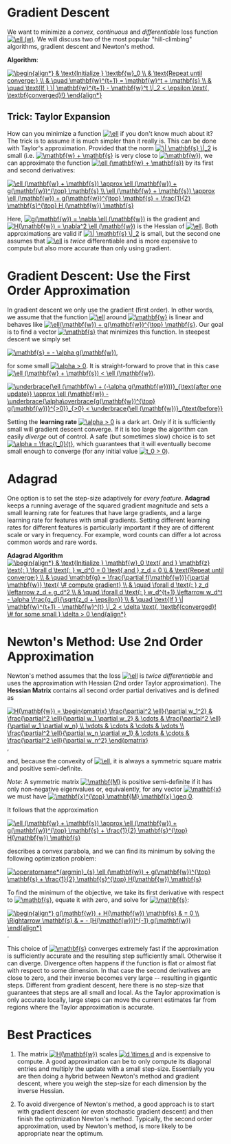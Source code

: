 # Gradient Descent

We want to minimize a *convex*, *continuous* and *differentiable* loss function <a href="https://www.codecogs.com/eqnedit.php?latex=\ell&space;(w)" target="_blank"><img src="https://latex.codecogs.com/gif.latex?\ell&space;(w)" title="\ell (w)" /></a>. We will discuss two of the most popular "hill-climbing" algorithms, gradient descent and Newton's method.

**Algorithm**:

<a href="https://www.codecogs.com/eqnedit.php?latex=\begin{align*}&space;&&space;\text{Initialize&space;}&space;\textbf{w}_0&space;\\&space;&&space;\text{Repeat&space;until&space;converge:}&space;\\&space;&&space;\quad&space;\mathbf{w}^{t&plus;1}&space;=&space;\mathbf{w}^t&space;&plus;&space;\mathbf{s}&space;\\&space;&&space;\quad&space;\text{If&space;}&space;\|&space;\mathbf{w}^{t&plus;1}&space;-&space;\mathbf{w}^t&space;\|_2&space;<&space;\epsilon&space;\text{,&space;\textbf{converged}!}&space;\end{align*}" target="_blank"><img src="https://latex.codecogs.com/gif.latex?\begin{align*}&space;&&space;\text{Initialize&space;}&space;\textbf{w}_0&space;\\&space;&&space;\text{Repeat&space;until&space;converge:}&space;\\&space;&&space;\quad&space;\mathbf{w}^{t&plus;1}&space;=&space;\mathbf{w}^t&space;&plus;&space;\mathbf{s}&space;\\&space;&&space;\quad&space;\text{If&space;}&space;\|&space;\mathbf{w}^{t&plus;1}&space;-&space;\mathbf{w}^t&space;\|_2&space;<&space;\epsilon&space;\text{,&space;\textbf{converged}!}&space;\end{align*}" title="\begin{align*} & \text{Initialize } \textbf{w}_0 \\ & \text{Repeat until converge:} \\ & \quad \mathbf{w}^{t+1} = \mathbf{w}^t + \mathbf{s} \\ & \quad \text{If } \| \mathbf{w}^{t+1} - \mathbf{w}^t \|_2 < \epsilon \text{, \textbf{converged}!} \end{align*}" /></a>

## Trick: Taylor Expansion

How can you minimize a function <a href="https://www.codecogs.com/eqnedit.php?latex=\ell" target="_blank"><img src="https://latex.codecogs.com/gif.latex?\ell" title="\ell" /></a> if you don't know much about it? The trick is to assume it is much simpler than it really is. This can be done with Taylor's approximation. Provided that the norm <a href="https://www.codecogs.com/eqnedit.php?latex=\|&space;\mathbf{s}&space;\|_2" target="_blank"><img src="https://latex.codecogs.com/gif.latex?\|&space;\mathbf{s}&space;\|_2" title="\| \mathbf{s} \|_2" /></a> is small (i.e. <a href="https://www.codecogs.com/eqnedit.php?latex=\mathbf{w}&space;&plus;&space;\mathbf{s}" target="_blank"><img src="https://latex.codecogs.com/gif.latex?\mathbf{w}&space;&plus;&space;\mathbf{s}" title="\mathbf{w} + \mathbf{s}" /></a> is very close to <a href="https://www.codecogs.com/eqnedit.php?latex=\mathbf{w}" target="_blank"><img src="https://latex.codecogs.com/gif.latex?\mathbf{w}" title="\mathbf{w}" /></a>), we can approximate the function <a href="https://www.codecogs.com/eqnedit.php?latex=\ell&space;(\mathbf{w}&space;&plus;&space;\mathbf{s})" target="_blank"><img src="https://latex.codecogs.com/gif.latex?\ell&space;(\mathbf{w}&space;&plus;&space;\mathbf{s})" title="\ell (\mathbf{w} + \mathbf{s})" /></a> by its first and second derivatives:

<a href="https://www.codecogs.com/eqnedit.php?latex=\ell&space;(\mathbf{w}&space;&plus;&space;\mathbf{s})&space;\approx&space;\ell&space;(\mathbf{w})&space;&plus;&space;g(\mathbf{w})^{\top}&space;\mathbf{s}&space;\\&space;\ell&space;(\mathbf{w}&space;&plus;&space;\mathbf{s})&space;\approx&space;\ell&space;(\mathbf{w})&space;&plus;&space;g(\mathbf{w})^{\top}&space;\mathbf{s}&space;&plus;&space;\frac{1}{2}&space;\mathbf{s}^{\top}&space;H&space;(\mathbf{w})&space;\mathbf{s}" target="_blank"><img src="https://latex.codecogs.com/gif.latex?\ell&space;(\mathbf{w}&space;&plus;&space;\mathbf{s})&space;\approx&space;\ell&space;(\mathbf{w})&space;&plus;&space;g(\mathbf{w})^{\top}&space;\mathbf{s}&space;\\&space;\ell&space;(\mathbf{w}&space;&plus;&space;\mathbf{s})&space;\approx&space;\ell&space;(\mathbf{w})&space;&plus;&space;g(\mathbf{w})^{\top}&space;\mathbf{s}&space;&plus;&space;\frac{1}{2}&space;\mathbf{s}^{\top}&space;H&space;(\mathbf{w})&space;\mathbf{s}" title="\ell (\mathbf{w} + \mathbf{s}) \approx \ell (\mathbf{w}) + g(\mathbf{w})^{\top} \mathbf{s} \\ \ell (\mathbf{w} + \mathbf{s}) \approx \ell (\mathbf{w}) + g(\mathbf{w})^{\top} \mathbf{s} + \frac{1}{2} \mathbf{s}^{\top} H (\mathbf{w}) \mathbf{s}" /></a>

Here, <a href="https://www.codecogs.com/eqnedit.php?latex=g(\mathbf{w})&space;=&space;\nabla&space;\ell&space;(\mathbf{w})" target="_blank"><img src="https://latex.codecogs.com/gif.latex?g(\mathbf{w})&space;=&space;\nabla&space;\ell&space;(\mathbf{w})" title="g(\mathbf{w}) = \nabla \ell (\mathbf{w})" /></a> is the gradient and <a href="https://www.codecogs.com/eqnedit.php?latex=H(\mathbf{w})&space;=&space;\nabla^2&space;\ell&space;(\mathbf{w})" target="_blank"><img src="https://latex.codecogs.com/gif.latex?H(\mathbf{w})&space;=&space;\nabla^2&space;\ell&space;(\mathbf{w})" title="H(\mathbf{w}) = \nabla^2 \ell (\mathbf{w})" /></a> is the Hessian of <a href="https://www.codecogs.com/eqnedit.php?latex=\ell" target="_blank"><img src="https://latex.codecogs.com/gif.latex?\ell" title="\ell" /></a>. Both approximations are valid if <a href="https://www.codecogs.com/eqnedit.php?latex=\|&space;\mathbf{s}&space;\|_2" target="_blank"><img src="https://latex.codecogs.com/gif.latex?\|&space;\mathbf{s}&space;\|_2" title="\| \mathbf{s} \|_2" /></a> is small, but the second one assumes that <a href="https://www.codecogs.com/eqnedit.php?latex=\ell" target="_blank"><img src="https://latex.codecogs.com/gif.latex?\ell" title="\ell" /></a> is *twice* differentiable and is more expensive to compute but also more accurate than only using gradient.

# Gradient Descent: Use the First Order Approximation

In gradient descent we only use the gradient (first order). In other words, we assume that the function <a href="https://www.codecogs.com/eqnedit.php?latex=\ell" target="_blank"><img src="https://latex.codecogs.com/gif.latex?\ell" title="\ell" /></a> around <a href="https://www.codecogs.com/eqnedit.php?latex=\mathbf{w}" target="_blank"><img src="https://latex.codecogs.com/gif.latex?\mathbf{w}" title="\mathbf{w}" /></a> is linear and behaves like <a href="https://www.codecogs.com/eqnedit.php?latex=\ell(\mathbf{w})&space;&plus;&space;g(\mathbf{w})^{\top}&space;\mathbf{s}" target="_blank"><img src="https://latex.codecogs.com/gif.latex?\ell(\mathbf{w})&space;&plus;&space;g(\mathbf{w})^{\top}&space;\mathbf{s}" title="\ell(\mathbf{w}) + g(\mathbf{w})^{\top} \mathbf{s}" /></a>. Our goal is to find a vector <a href="https://www.codecogs.com/eqnedit.php?latex=\mathbf{s}" target="_blank"><img src="https://latex.codecogs.com/gif.latex?\mathbf{s}" title="\mathbf{s}" /></a> that minimizes this function. In steepest descent we simply set

<a href="https://www.codecogs.com/eqnedit.php?latex=\mathbf{s}&space;=&space;-&space;\alpha&space;g(\mathbf{w})" target="_blank"><img src="https://latex.codecogs.com/gif.latex?\mathbf{s}&space;=&space;-&space;\alpha&space;g(\mathbf{w})" title="\mathbf{s} = - \alpha g(\mathbf{w})" /></a>,

for some small <a href="https://www.codecogs.com/eqnedit.php?latex=\alpha&space;>&space;0" target="_blank"><img src="https://latex.codecogs.com/gif.latex?\alpha&space;>&space;0" title="\alpha > 0" /></a>. It is straight-forward to prove that in this case <a href="https://www.codecogs.com/eqnedit.php?latex=\ell&space;(\mathbf{w}&space;&plus;&space;\mathbf{s})&space;<&space;\ell&space;(\mathbf{w})" target="_blank"><img src="https://latex.codecogs.com/gif.latex?\ell&space;(\mathbf{w}&space;&plus;&space;\mathbf{s})&space;<&space;\ell&space;(\mathbf{w})" title="\ell (\mathbf{w} + \mathbf{s}) < \ell (\mathbf{w})" /></a>.

<a href="https://www.codecogs.com/eqnedit.php?latex=\underbrace{\ell&space;(\mathbf{w}&space;&plus;&space;(-\alpha&space;g(\mathbf{w})))}_{\text{after&space;one&space;update}}&space;\approx&space;\ell&space;(\mathbf{w})&space;-&space;\underbrace{\alpha\overbrace{g(\mathbf{w})^{\top}&space;g(\mathbf{w})}^{>0}}_{>0}&space;<&space;\underbrace{\ell&space;(\mathbf{w})}_{\text{before}}" target="_blank"><img src="https://latex.codecogs.com/gif.latex?\underbrace{\ell&space;(\mathbf{w}&space;&plus;&space;(-\alpha&space;g(\mathbf{w})))}_{\text{after&space;one&space;update}}&space;\approx&space;\ell&space;(\mathbf{w})&space;-&space;\underbrace{\alpha\overbrace{g(\mathbf{w})^{\top}&space;g(\mathbf{w})}^{>0}}_{>0}&space;<&space;\underbrace{\ell&space;(\mathbf{w})}_{\text{before}}" title="\underbrace{\ell (\mathbf{w} + (-\alpha g(\mathbf{w})))}_{\text{after one update}} \approx \ell (\mathbf{w}) - \underbrace{\alpha\overbrace{g(\mathbf{w})^{\top} g(\mathbf{w})}^{>0}}_{>0} < \underbrace{\ell (\mathbf{w})}_{\text{before}}" /></a>

Setting the **learning rate** <a href="https://www.codecogs.com/eqnedit.php?latex=\alpha&space;>&space;0" target="_blank"><img src="https://latex.codecogs.com/gif.latex?\alpha&space;>&space;0" title="\alpha > 0" /></a> is  a dark art. Only if it is sufficiently small will gradient descent converge. If it is too large the algorithm can easily *diverge* out of control. A safe (but sometimes slow) choice is to set <a href="https://www.codecogs.com/eqnedit.php?latex=\alpha&space;=&space;\frac{t_0}{t}" target="_blank"><img src="https://latex.codecogs.com/gif.latex?\alpha&space;=&space;\frac{t_0}{t}" title="\alpha = \frac{t_0}{t}" /></a>, which guarantees that it will eventually become small enough to converge (for any initial value <a href="https://www.codecogs.com/eqnedit.php?latex=t_0&space;>&space;0" target="_blank"><img src="https://latex.codecogs.com/gif.latex?t_0&space;>&space;0" title="t_0 > 0" /></a>).

# Adagrad

One option is to set the step-size adaptively for *every feature*. **Adagrad** keeps a running average of the squared gradient magnitude and sets a small learning rate for features that have large gradients, and a large learning rate for features with small gradients. Setting different learning rates for different features is particularly important if they are of different scale or vary in frequency. For example, word counts can differ a lot across common words and rare words.

**Adagrad Algorithm**
<a href="https://www.codecogs.com/eqnedit.php?latex=\begin{align*}&space;&&space;\text{Initialize&space;}&space;\mathbf{w}_0&space;\text{&space;and&space;}&space;\mathbf{z}&space;\text{:&space;}&space;\forall&space;d&space;\text{:&space;}&space;w_d^0&space;=&space;0&space;\text{&space;and&space;}&space;z_d&space;=&space;0&space;\\&space;&&space;\text{Repeat&space;until&space;converge:}&space;\\&space;&&space;\quad&space;\mathbf{g}&space;=&space;\frac{\partial&space;f(\mathbf{w})}{\partial&space;\mathbf{w}}&space;\text{&space;\&hash;&space;compute&space;gradient}&space;\\&space;&&space;\quad&space;\forall&space;d&space;\text{:&space;}&space;z_d&space;\leftarrow&space;z_d&space;&plus;&space;g_d^2&space;\\&space;&&space;\quad&space;\forall&space;d&space;\text{:&space;}&space;w_d^{t&plus;1}&space;\leftarrow&space;w_d^t&space;-&space;\alpha&space;\frac{g_d}{\sqrt{z_d&space;&plus;&space;\epsilon}}&space;\\&space;&&space;\quad&space;\text{If&space;}&space;\|&space;\mathbf{w}^{t&plus;1}&space;-&space;\mathbf{w}^{t}&space;\|_2&space;<&space;\delta&space;\text{,&space;\textbf{converged}!&space;\&hash;&space;for&space;some&space;small&space;}&space;\delta&space;>&space;0&space;\end{align*}" target="_blank"><img src="https://latex.codecogs.com/gif.latex?\begin{align*}&space;&&space;\text{Initialize&space;}&space;\mathbf{w}_0&space;\text{&space;and&space;}&space;\mathbf{z}&space;\text{:&space;}&space;\forall&space;d&space;\text{:&space;}&space;w_d^0&space;=&space;0&space;\text{&space;and&space;}&space;z_d&space;=&space;0&space;\\&space;&&space;\text{Repeat&space;until&space;converge:}&space;\\&space;&&space;\quad&space;\mathbf{g}&space;=&space;\frac{\partial&space;f(\mathbf{w})}{\partial&space;\mathbf{w}}&space;\text{&space;\&hash;&space;compute&space;gradient}&space;\\&space;&&space;\quad&space;\forall&space;d&space;\text{:&space;}&space;z_d&space;\leftarrow&space;z_d&space;&plus;&space;g_d^2&space;\\&space;&&space;\quad&space;\forall&space;d&space;\text{:&space;}&space;w_d^{t&plus;1}&space;\leftarrow&space;w_d^t&space;-&space;\alpha&space;\frac{g_d}{\sqrt{z_d&space;&plus;&space;\epsilon}}&space;\\&space;&&space;\quad&space;\text{If&space;}&space;\|&space;\mathbf{w}^{t&plus;1}&space;-&space;\mathbf{w}^{t}&space;\|_2&space;<&space;\delta&space;\text{,&space;\textbf{converged}!&space;\&hash;&space;for&space;some&space;small&space;}&space;\delta&space;>&space;0&space;\end{align*}" title="\begin{align*} & \text{Initialize } \mathbf{w}_0 \text{ and } \mathbf{z} \text{: } \forall d \text{: } w_d^0 = 0 \text{ and } z_d = 0 \\ & \text{Repeat until converge:} \\ & \quad \mathbf{g} = \frac{\partial f(\mathbf{w})}{\partial \mathbf{w}} \text{ \# compute gradient} \\ & \quad \forall d \text{: } z_d \leftarrow z_d + g_d^2 \\ & \quad \forall d \text{: } w_d^{t+1} \leftarrow w_d^t - \alpha \frac{g_d}{\sqrt{z_d + \epsilon}} \\ & \quad \text{If } \| \mathbf{w}^{t+1} - \mathbf{w}^{t} \|_2 < \delta \text{, \textbf{converged}! \# for some small } \delta > 0 \end{align*}" /></a>

# Newton's Method: Use 2nd Order Approximation

Newton's method assumes that the loss <a href="https://www.codecogs.com/eqnedit.php?latex=\ell" target="_blank"><img src="https://latex.codecogs.com/gif.latex?\ell" title="\ell" /></a> is *twice differentiable* and uses the approximation with Hessian (2nd order Taylor approximation). The **Hessian Matrix** contains all second order partial derivatives and is defined as

<a href="https://www.codecogs.com/eqnedit.php?latex=H(\mathbf{w})&space;=&space;\begin{pmatrix}&space;\frac{\partial^2&space;\ell}{\partial&space;w_1^2}&space;&&space;\frac{\partial^2&space;\ell}{\partial&space;w_1&space;\partial&space;w_2}&space;&&space;\cdots&space;&&space;\frac{\partial^2&space;\ell}{\partial&space;w_1&space;\partial&space;w_n}&space;\\&space;\vdots&space;&&space;\cdots&space;&&space;\cdots&space;&&space;\vdots&space;\\&space;\frac{\partial^2&space;\ell}{\partial&space;w_n&space;\partial&space;w_1}&space;&&space;\cdots&space;&&space;\cdots&space;&&space;\frac{\partial^2&space;\ell}{\partial&space;w_n^2}&space;\end{pmatrix}" target="_blank"><img src="https://latex.codecogs.com/gif.latex?H(\mathbf{w})&space;=&space;\begin{pmatrix}&space;\frac{\partial^2&space;\ell}{\partial&space;w_1^2}&space;&&space;\frac{\partial^2&space;\ell}{\partial&space;w_1&space;\partial&space;w_2}&space;&&space;\cdots&space;&&space;\frac{\partial^2&space;\ell}{\partial&space;w_1&space;\partial&space;w_n}&space;\\&space;\vdots&space;&&space;\cdots&space;&&space;\cdots&space;&&space;\vdots&space;\\&space;\frac{\partial^2&space;\ell}{\partial&space;w_n&space;\partial&space;w_1}&space;&&space;\cdots&space;&&space;\cdots&space;&&space;\frac{\partial^2&space;\ell}{\partial&space;w_n^2}&space;\end{pmatrix}" title="H(\mathbf{w}) = \begin{pmatrix} \frac{\partial^2 \ell}{\partial w_1^2} & \frac{\partial^2 \ell}{\partial w_1 \partial w_2} & \cdots & \frac{\partial^2 \ell}{\partial w_1 \partial w_n} \\ \vdots & \cdots & \cdots & \vdots \\ \frac{\partial^2 \ell}{\partial w_n \partial w_1} & \cdots & \cdots & \frac{\partial^2 \ell}{\partial w_n^2} \end{pmatrix}" /></a>,

and, because the convexity of <a href="https://www.codecogs.com/eqnedit.php?latex=\ell" target="_blank"><img src="https://latex.codecogs.com/gif.latex?\ell" title="\ell" /></a>, it is always a symmetric square matrix and positive semi-definite.

*Note*: A symmetric matrix <a href="https://www.codecogs.com/eqnedit.php?latex=\mathbf{M}" target="_blank"><img src="https://latex.codecogs.com/gif.latex?\mathbf{M}" title="\mathbf{M}" /></a> is positive semi-definite if it has only non-negative eigenvalues or, equivalently, for any vector <a href="https://www.codecogs.com/eqnedit.php?latex=\mathbf{x}" target="_blank"><img src="https://latex.codecogs.com/gif.latex?\mathbf{x}" title="\mathbf{x}" /></a> we must have <a href="https://www.codecogs.com/eqnedit.php?latex=\mathbf{x}^{\top}&space;\mathbf{M}&space;\mathbf{x}&space;\geq&space;0" target="_blank"><img src="https://latex.codecogs.com/gif.latex?\mathbf{x}^{\top}&space;\mathbf{M}&space;\mathbf{x}&space;\geq&space;0" title="\mathbf{x}^{\top} \mathbf{M} \mathbf{x} \geq 0" /></a>.

It follows that the approximation

<a href="https://www.codecogs.com/eqnedit.php?latex=\ell&space;(\mathbf{w}&space;&plus;&space;\mathbf{s})&space;\approx&space;\ell&space;(\mathbf{w})&space;&plus;&space;g(\mathbf{w})^{\top}&space;\mathbf{s}&space;&plus;&space;\frac{1}{2}&space;\mathbf{s}^{\top}&space;H(\mathbf{w})&space;\mathbf{s}" target="_blank"><img src="https://latex.codecogs.com/gif.latex?\ell&space;(\mathbf{w}&space;&plus;&space;\mathbf{s})&space;\approx&space;\ell&space;(\mathbf{w})&space;&plus;&space;g(\mathbf{w})^{\top}&space;\mathbf{s}&space;&plus;&space;\frac{1}{2}&space;\mathbf{s}^{\top}&space;H(\mathbf{w})&space;\mathbf{s}" title="\ell (\mathbf{w} + \mathbf{s}) \approx \ell (\mathbf{w}) + g(\mathbf{w})^{\top} \mathbf{s} + \frac{1}{2} \mathbf{s}^{\top} H(\mathbf{w}) \mathbf{s}" /></a>

describes a convex parabola, and we can find its minimum by solving the following optimization problem:

<a href="https://www.codecogs.com/eqnedit.php?latex=\operatorname*{argmin}_{s}&space;\ell&space;(\mathbf{w})&space;&plus;&space;g(\mathbf{w})^{\top}&space;\mathbf{s}&space;&plus;&space;\frac{1}{2}&space;\mathbf{s}^{\top}&space;H(\mathbf{w})&space;\mathbf{s}" target="_blank"><img src="https://latex.codecogs.com/gif.latex?\operatorname*{argmin}_{s}&space;\ell&space;(\mathbf{w})&space;&plus;&space;g(\mathbf{w})^{\top}&space;\mathbf{s}&space;&plus;&space;\frac{1}{2}&space;\mathbf{s}^{\top}&space;H(\mathbf{w})&space;\mathbf{s}" title="\operatorname*{argmin}_{s} \ell (\mathbf{w}) + g(\mathbf{w})^{\top} \mathbf{s} + \frac{1}{2} \mathbf{s}^{\top} H(\mathbf{w}) \mathbf{s}" /></a>

To find the minimum of the objective, we take its first derivative with respect to <a href="https://www.codecogs.com/eqnedit.php?latex=\mathbf{s}" target="_blank"><img src="https://latex.codecogs.com/gif.latex?\mathbf{s}" title="\mathbf{s}" /></a>, equate it with zero, and solve for <a href="https://www.codecogs.com/eqnedit.php?latex=\mathbf{s}" target="_blank"><img src="https://latex.codecogs.com/gif.latex?\mathbf{s}" title="\mathbf{s}" /></a>:

<a href="https://www.codecogs.com/eqnedit.php?latex=\begin{align*}&space;g(\mathbf{w})&space;&plus;&space;H(\mathbf{w})&space;\mathbf{s}&space;&&space;=&space;0&space;\\&space;\Rightarrow&space;\mathbf{s}&space;&&space;=&space;-&space;[H(\mathbf{w})]^{-1}&space;g(\mathbf{w})&space;\end{align*}" target="_blank"><img src="https://latex.codecogs.com/gif.latex?\begin{align*}&space;g(\mathbf{w})&space;&plus;&space;H(\mathbf{w})&space;\mathbf{s}&space;&&space;=&space;0&space;\\&space;\Rightarrow&space;\mathbf{s}&space;&&space;=&space;-&space;[H(\mathbf{w})]^{-1}&space;g(\mathbf{w})&space;\end{align*}" title="\begin{align*} g(\mathbf{w}) + H(\mathbf{w}) \mathbf{s} & = 0 \\ \Rightarrow \mathbf{s} & = - [H(\mathbf{w})]^{-1} g(\mathbf{w}) \end{align*}" /></a>.

This choice of <a href="https://www.codecogs.com/eqnedit.php?latex=\mathbf{s}" target="_blank"><img src="https://latex.codecogs.com/gif.latex?\mathbf{s}" title="\mathbf{s}" /></a> converges extremely fast if the approximation is sufficiently accurate and the resulting step sufficiently small. Otherwise it can diverge. Divergence often happens if the function is flat or almost flat with respect to some dimension. In that case the second derivatives are close to zero, and their inverse becomes very large -- resulting in gigantic steps. Different from gradient descent, here there is no step-size that guarantees that steps are all small and local. As the Taylor approximation is only accurate locally, large steps can move the current estimates far from regions where the Taylor approximation is accurate.

# Best Practices

1. The matrix <a href="https://www.codecogs.com/eqnedit.php?latex=H(\mathbf{w})" target="_blank"><img src="https://latex.codecogs.com/gif.latex?H(\mathbf{w})" title="H(\mathbf{w})" /></a> scales <a href="https://www.codecogs.com/eqnedit.php?latex=d&space;\times&space;d" target="_blank"><img src="https://latex.codecogs.com/gif.latex?d&space;\times&space;d" title="d \times d" /></a> and is expensive to compute. A good approximation can be to only compute its diagonal entries and multiply the update with a small step-size. Essentially you are then doing a hybrid between Newton's method and gradient descent, where you weigh the step-size for each dimension by the inverse Hessian.

2. To avoid divergence of Newton's method, a good approach is to start with gradient descent (or even stochastic gradient descent) and then finish the optimization Newton's method. Typically, the second order approximation, used by Newton's method, is more likely to be appropriate near the optimum.
